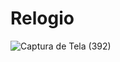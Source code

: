 # Relogio
![Captura de Tela (392)](https://github.com/RennanXD/Relogio/assets/91549549/a1edf11e-ae3b-47b1-9aa4-f3876cba9dd0)
